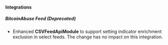 
#### Integrations

##### BitcoinAbuse Feed (Deprecated)

- Enhanced **CSVFeedApiModule** to support setting indicator enrichment exclusion in select feeds. The change has no impact on this integration.
